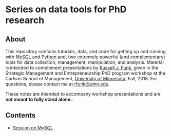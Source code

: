 # Series on data tools for PhD research

## About
This repository contains tutorials, data, and code for getting up and running with [MySQL](http://www.mysql.com) and [Python](http://www.python.org) and, two extremely powerful (and complementary) tools for data collection, management, manipulation, and analysis. Material is intended to complement presentations by [Russell J. Funk](http://www.russellfunk.org), given in the Strategic Management and Entrepreneurship PhD program workshop at the Carlson School of Management, [University of Minnesota](http://www.umn.edu), Fall, 2018. For questions, please contact me at [rfunk@umn.edu](mailto:rfunk@umn.edu).

These notes are intended to accompany workshop presentations and are __not meant to fully stand alone.__.

## Contents
* [Session on MySQL](https://github.com/russellfunk/phd_toolbox/tree/master/mysql) 
